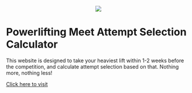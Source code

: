 <p align="center"><img src="https://github.com/wajeht/powerlifting_attempt_selection_calculator/blob/584053c3b275bbad3a521af2886264961fd1c9ea/app/src/main/res/drawable/screenshot.png"></p>

# Powerlifting Meet Attempt Selection Calculator
This website is designed to take your heaviest lift within 1-2 weeks before the competition, and calculate attempt selection based on that. Nothing more, nothing less!

[Click here to visit](https://www.attemptcalculator.com/)<br>
